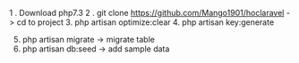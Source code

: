 

1 . Download php7.3
2 . git clone https://github.com/Mango1901/hoclaravel
-> cd to project
3. php artisan optimize:clear
4. php artisan key:generate





5. php artisan migrate -> migrate table
6. php artisan db:seed -> add sample data

